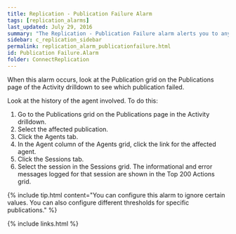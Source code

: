 ```yaml
---
title: Replication - Publication Failure Alarm
tags: [replication_alarms]
last_updated: July 29, 2016
summary: "The Replication - Publication Failure alarm alerts you to any publications that have failed."
sidebar: c_replication_sidebar
permalink: replication_alarm_publicationfailure.html
id: Publication Failure.Alarm
folder: ConnectReplication
---
```



When this alarm occurs, look at the Publication grid on the Publications page of the Activity drilldown to see which publication failed.

Look at the history of the agent involved. To do this:

1. Go to the Publications grid on the Publications page in the Activity drilldown.
2. Select the affected publication.
3. Click the Agents tab.
4. In the Agent column of the Agents grid, click the link for the affected agent.
5. Click the Sessions tab.
6. Select the session in the Sessions grid. The informational and error messages logged for that session are shown in the Top 200 Actions grid.



{% include tip.html content="You can configure this alarm to ignore certain values. You can also configure different thresholds for specific publications." %}

{% include links.html %}
